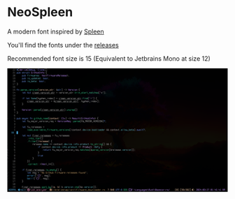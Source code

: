 # NeoSpleen

A modern font inspired by [Spleen](https://github.com/fcambus/spleen)

You'll find the fonts under the [releases](https://github.com/mbwilding/NeoSpleen/releases)

Recommended font size is 15 (Equivalent to Jetbrains Mono at size 12)

![Demonstration](Demonstration.png)

